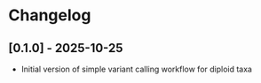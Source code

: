 # Changelog

## [0.1.0] - 2025-10-25

- Initial version of simple variant calling workflow for diploid taxa
